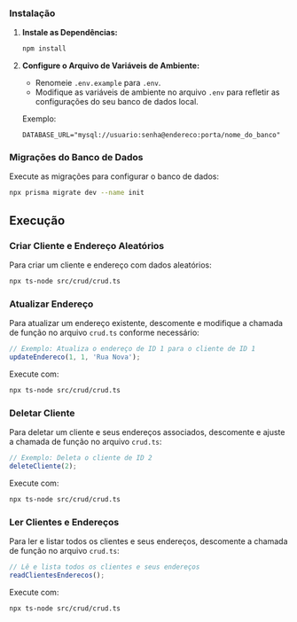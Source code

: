 

### Instalação

1. **Instale as Dependências:**
   ```bash
   npm install
   ```

3. **Configure o Arquivo de Variáveis de Ambiente:**
   - Renomeie `.env.example` para `.env`.
   - Modifique as variáveis de ambiente no arquivo `.env` para refletir as configurações do seu banco de dados local.

   Exemplo:
   ```plaintext
   DATABASE_URL="mysql://usuario:senha@endereco:porta/nome_do_banco"
   ```

### Migrações do Banco de Dados
Execute as migrações para configurar o banco de dados:
```bash
npx prisma migrate dev --name init
```

## Execução

### Criar Cliente e Endereço Aleatórios
Para criar um cliente e endereço com dados aleatórios:
```bash
npx ts-node src/crud/crud.ts
```

### Atualizar Endereço
Para atualizar um endereço existente, descomente e modifique a chamada de função no arquivo `crud.ts` conforme necessário:
```typescript
// Exemplo: Atualiza o endereço de ID 1 para o cliente de ID 1
updateEndereco(1, 1, 'Rua Nova');
```
Execute com:
```bash
npx ts-node src/crud/crud.ts
```

### Deletar Cliente
Para deletar um cliente e seus endereços associados, descomente e ajuste a chamada de função no arquivo `crud.ts`:
```typescript
// Exemplo: Deleta o cliente de ID 2
deleteCliente(2);
```
Execute com:
```bash
npx ts-node src/crud/crud.ts
```

### Ler Clientes e Endereços
Para ler e listar todos os clientes e seus endereços, descomente a chamada de função no arquivo `crud.ts`:
```typescript
// Lê e lista todos os clientes e seus endereços
readClientesEnderecos();
```
Execute com:
```bash
npx ts-node src/crud/crud.ts
```